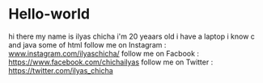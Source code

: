  #  Hello-world
 
 hi there my name is ilyas chicha i'm 20 yeaars old 
 i have a laptop 
 i know c and java some of html
 follow me on Instagram : www.instagram.com/ilyaschicha/
 follow me on Facbook : https://www.facebook.com/chichailyas
 follow me on Twitter : https://twitter.com/ilyas_chicha
